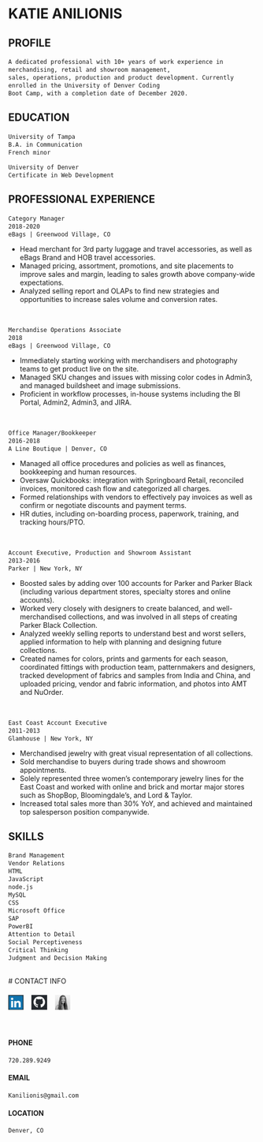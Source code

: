 # KATIE	ANILIONIS

## PROFILE

```
A dedicated professional with 10+ years of work experience in merchandising, retail and showroom management, 
sales, operations, production and product development. Currently enrolled in the University of Denver Coding 
Boot Camp, with a completion date of December 2020.
```

## EDUCATION
```
University of Tampa
B.A. in	Communication
French minor
```
```
University of Denver
Certificate in Web Development
```

## PROFESSIONAL	EXPERIENCE

```
Category Manager
2018-2020
eBags | Greenwood Village, CO
```

- Head merchant for 3rd party luggage and travel accessories, as well as eBags Brand and HOB travel accessories.
- Managed pricing, assortment, promotions, and site placements to improve sales and margin, leading to sales growth above company-wide expectations.
- Analyzed selling report and OLAPs to find new strategies and opportunities to increase sales volume and conversion rates.

<br>

```
Merchandise Operations Associate
2018
eBags | Greenwood Village, CO
```
- Immediately starting working with merchandisers and photography teams to get product live on the site.
- Managed SKU changes and issues with missing color codes in Admin3, and managed buildsheet and image submissions.
- Proficient in workflow processes, in-house systems including the BI Portal, Admin2, Admin3, and JIRA.

<br>

```
Office Manager/Bookkeeper
2016-2018
A Line Boutique | Denver, CO
```
- Managed all office procedures and policies as well as finances, bookkeeping and human resources.
- Oversaw Quickbooks: integration with Springboard Retail, reconciled invoices, monitored cash flow and categorized all charges.
- Formed relationships with vendors to effectively pay invoices as well as confirm or negotiate discounts and payment terms.
- HR duties, including on-boarding process, paperwork, training, and tracking hours/PTO.

<br>

```
Account Executive, Production and Showroom Assistant 
2013-2016
Parker | New York, NY
```

- Boosted sales by adding over 100 accounts for Parker and Parker Black (including various department stores, specialty stores and online accounts).
- Worked very closely with designers to create balanced, and well-merchandised collections, and was involved in all steps of creating Parker Black Collection.
- Analyzed weekly selling reports to understand best and worst sellers, applied information to help with planning and designing future collections.
- Created names for colors, prints and garments for each season, coordinated fittings with production team, patternmakers and designers, tracked development of fabrics and samples from India and China, and uploaded pricing, vendor and fabric information, and photos into AMT and NuOrder.

<br>

```
East Coast Account Executive
2011-2013
Glamhouse | New York, NY
```
- Merchandised jewelry with great visual representation of all collections.
- Sold merchandise to buyers during trade shows and showroom appointments.
- Solely represented three women’s contemporary jewelry lines for the East Coast and worked with online and brick and mortar major stores such as ShopBop,
    Bloomingdale’s, and Lord & Taylor.
- Increased total sales more than 30% YoY, and achieved and maintained top
    salesperson position companywide.

## SKILLS
```
Brand Management
Vendor Relations
HTML
JavaScript
node.js
MySQL
CSS
Microsoft Office
SAP
PowerBI
Attention to Detail
Social Perceptiveness
Critical Thinking
Judgment and Decision Making
```
<br>
# CONTACT INFO
<br>

#### [<img src="linkedin.png" height="30px" alt="find me on LinkedIn">](https://www.linkedin.com/in/katie-anilionis-4720258a/ "LinkedIn") &nbsp; &nbsp; [<img src="github.png" height="30px">](https://www.github.com/kanilionis "GitHub") &nbsp; &nbsp; [<img src="selfie.png" height="30px">](https://kanilionis.github.io/PortfolioSite/ "portfolio site")

<br>

#### PHONE
```
720.289.9249
```
#### EMAIL
```
Kanilionis@gmail.com
```
#### LOCATION
```
Denver,	CO
```




